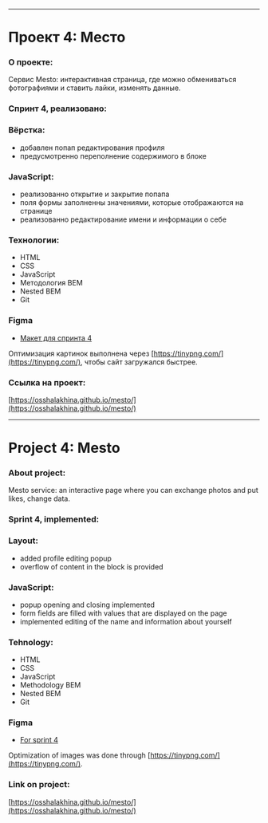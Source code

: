 ------
# Проект 4: Место

### О проекте:

Сервис Mesto: интерактивная страница, где можно обмениваться фотографиями и ставить лайки, изменять данные.

### Спринт 4, реализовано:

### Вёрстка:
* добавлен попап редактирования профиля
* предусмотренно переполнение содержимого в блоке

### JavaScript:
* реализованно открытие и закрытие попапа
* поля формы заполненны значениями, которые отображаются на странице
* реализованно редактирование имени и информации о себе

### Технологии: 

* HTML
* CSS
* JavaScript
* Методология BEM
* Nested BEM
* Git

### Figma

* [Макет для спринта 4](https://www.figma.com/file/2cn9N9jSkmxD84oJik7xL7/JavaScript.-Sprint-4?node-id=0%3A1)

Оптимизация картинок выполнена через [https://tinypng.com/](https://tinypng.com/), чтобы сайт загружался быстрее.

### Ссылка на проект: 

[https://osshalakhina.github.io/mesto/](https://osshalakhina.github.io/mesto/)

------
# Project 4: Mesto

### About project:

Mesto service: an interactive page where you can exchange photos and put likes, change data.

### Sprint 4, implemented:

### Layout:
* added profile editing popup
* overflow of content in the block is provided

### JavaScript:
* popup opening and closing implemented
* form fields are filled with values that are displayed on the page
* implemented editing of the name and information about yourself

### Tehnology: 

* HTML
* CSS
* JavaScript
* Methodology BEM
* Nested BEM
* Git

### Figma

* [For sprint 4](https://www.figma.com/file/2cn9N9jSkmxD84oJik7xL7/JavaScript.-Sprint-4?node-id=0%3A1)

Optimization of images was done through [https://tinypng.com/](https://tinypng.com/).

### Link on project: 

[https://osshalakhina.github.io/mesto/](https://osshalakhina.github.io/mesto/)




